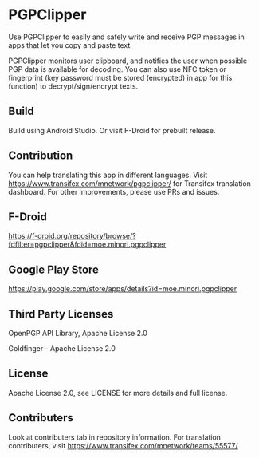# PGPClipper

Use PGPClipper to easily and safely write and receive PGP messages in apps that let you copy and paste text.

PGPClipper monitors user clipboard, and notifies the user when possible PGP data is available for decoding. You can also use NFC token or fingerprint (key password must be stored (encrypted) in app for this function) to decrypt/sign/encrypt texts.


## Build
Build using Android Studio. Or visit F-Droid for prebuilt release.

## Contribution
You can help translating this app in different languages. Visit https://www.transifex.com/mnetwork/pgpclipper/ for Transifex translation dashboard.
For other improvements, please use PRs and issues.

## F-Droid
https://f-droid.org/repository/browse/?fdfilter=pgpclipper&fdid=moe.minori.pgpclipper

## Google Play Store
https://play.google.com/store/apps/details?id=moe.minori.pgpclipper

## Third Party Licenses
OpenPGP API Library, Apache License 2.0

Goldfinger - Apache License 2.0

## License
Apache License 2.0, see LICENSE for more details and full license.

## Contributers
Look at contributers tab in repository information. For translation contributers, visit https://www.transifex.com/mnetwork/teams/55577/
